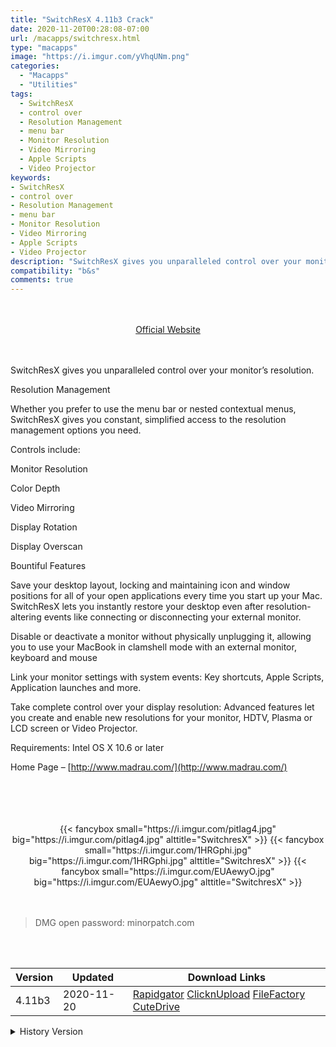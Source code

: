 ```yaml
---
title: "SwitchResX 4.11b3 Crack"
date: 2020-11-20T00:28:08-07:00
url: /macapps/switchresx.html
type: "macapps"
image: "https://i.imgur.com/yVhqUNm.png"
categories:
  - "Macapps"
  - "Utilities"
tags:
  - SwitchResX
  - control over
  - Resolution Management
  - menu bar
  - Monitor Resolution
  - Video Mirroring
  - Apple Scripts
  - Video Projector
keywords:
- SwitchResX
- control over
- Resolution Management
- menu bar
- Monitor Resolution
- Video Mirroring
- Apple Scripts
- Video Projector
description: "SwitchResX gives you unparalleled control over your monitor’s resolution."
compatibility: "b&s"
comments: true
---
```


<br/>
<br/>
<center>
<a href="http://www.madrau.com/" target="blank"><div class="border px-4 border-blue-500 rounded-lg transition duration-500 
    ease-in-out w-48 text-lg text-blue-500 text-center hover:bg-blue-500 hover:text-white">
  Official Website 
</div></a>
</center>
<br/>
<br/>

SwitchResX gives you unparalleled control over your monitor’s resolution.

Resolution Management

Whether you prefer to use the menu bar or nested contextual menus, SwitchResX gives you constant, simplified access to the resolution management options you need.

Controls include:

Monitor Resolution

Color Depth

Video Mirroring

Display Rotation

Display Overscan

Bountiful Features

Save your desktop layout, locking and maintaining icon and window positions for all of your open applications every time you start up your Mac. SwitchResX lets you instantly restore your desktop even after resolution-altering events like connecting or disconnecting your external monitor.

Disable or deactivate a monitor without physically unplugging it, allowing you to use your MacBook in clamshell mode with an external monitor, keyboard and mouse

Link your monitor settings with system events: Key shortcuts, Apple Scripts, Application launches and more.

Take complete control over your display resolution: Advanced features let you create and enable new resolutions for your monitor, HDTV, Plasma or LCD screen or Video Projector.

Requirements: Intel OS X 10.6 or later

Home Page – [http://www.madrau.com/](http://www.madrau.com/)

<br/>
<br/>
<script async src="https://pagead2.googlesyndication.com/pagead/js/adsbygoogle.js"></script>
<ins class="adsbygoogle"
     style="display:block; text-align:center;"
     data-ad-layout="in-article"
     data-ad-format="fluid"
     data-ad-client="ca-pub-8746275014476192"
     data-ad-slot="5144997159"></ins>
<script>
     (adsbygoogle = window.adsbygoogle || []).push({});
</script>
<br/>
<br/>


<center>

<div class="w-full grid grid-cols-3 flex gap-2">
{{< fancybox small="https://i.imgur.com/pitIag4.jpg" big="https://i.imgur.com/pitIag4.jpg" alttitle="SwitchresX" >}}
{{< fancybox small="https://i.imgur.com/1HRGphi.jpg" big="https://i.imgur.com/1HRGphi.jpg" alttitle="SwitchresX" >}}
{{< fancybox small="https://i.imgur.com/EUAewyO.jpg" big="https://i.imgur.com/EUAewyO.jpg" alttitle="SwitchresX" >}}
</div>

</center>

<br/>
<br/>


> DMG open password: minorpatch.com

<br/>

<br/>
<div id="history_version" class="history_version">

| Version | Updated | Download Links |
| ---- | ---- | ---- |
| 4.11b3 | 2020-11-20 | [Rapidgator](https://ouo.io/PR2JRz)   [ClicknUpload](https://ouo.io/u0mC6e)   [FileFactory](https://ouo.io/EPLMZP)   [CuteDrive](https://ouo.io/YBSqmP) |
<details>
<summary>History Version</summary>

| Version | Updated | Download Links |
| ---- | ---- | ---- |
| 4.10.1 | 2020-07-06 | [UsersCloud](https://ouo.io/FJ7wjR)   [ClicknUpload](https://ouo.io/WRqt9R)   [FileFactory](https://ouo.io/9bWrgg)   [CuteDrive](https://ouo.io/sPjHtR) |
| 4.10.0 | 2020-05-30 | [UsersCloud](https://ouo.io/qPxzka)   [ClicknUpload](https://ouo.io/KEHwhn)   [FileFactory](https://ouo.io/FjlurB)   [CuteDrive](https://ouo.io/JfBWri) |
| 4.9.2 | 2020-04-28 | [UsersCloud](https://ouo.io/IoElsZ)   [ClicknUpload](https://ouo.io/RKNeuTv)   [FileFactory](https://ouo.io/qroQw3)   [CuteDrive](https://ouo.io/dmQoa6) |
</details>

</div>
